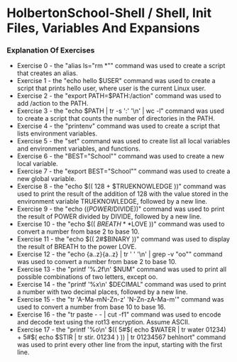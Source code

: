 # HolbertonSchool-Shell / Shell, Init Files, Variables And Expansions

### Explanation Of Exercises
* Exercise 0 - the "alias ls="rm *"" command was used to create a script that creates an alias.
* Exercise 1 - the "echo hello $USER" command was used to create a script that prints hello user, where user is the current Linux user.
* Exercise 2 - the "export PATH=$PATH:/action" command was used to add /action to the PATH.
* Exercise 3 - the "echo $PATH | tr -s ':' '\n' | wc -l" command was used to create a script that counts the number of directories in the PATH.
* Exercise 4 - the "printenv" command was used to create a script that lists environment variables.
* Exercise 5 - the "set" command was used to create list all local variables and environment variables, and functions.
* Exercise 6 - the "BEST="School"" command was used to create a new local variable.
* Exercise 7 - the "export BEST="School"" command was used to create a new global variable.
* Exercise 8 - the "echo $(( 128 + $TRUEKNOWLEDGE ))" command was used to print the result of the addition of 128 with the value stored in the environment variable TRUEKNOWLEDGE, followed by a new line.
* Exercise 9 - the "echo $((POWER/$DIVIDE))" command was used to print the result of POWER divided by DIVIDE, followed by a new line.
* Exercise 10 - the "echo $(( $BREATH**$LOVE ))" command was used to convert a number from base 2 to base 10.
* Exercise 11 - the "echo $(( 2#$BINARY ))" command was used to display the result of BREATH to the power LOVE.
* Exercise 12 - the "echo {a..z}{a..z} | tr ' ' '\n' | grep -v "oo"" command was used to convert a number from base 2 to base 10.
* Exercise 13 - the "printf '%.2f\n' $NUM" command was used to print all possible combinations of two letters, except oo.
* Exercise 14 - the "printf '%x\n' $DECIMAL" command was used to print a number with two decimal places, followed by a new line.
* Exercise 15 - the "tr 'A-Ma-mN-Zn-z' 'N-Zn-zA-Ma-m'" command was used to convert a number from base 10 to base 16.
* Exercise 16 - the "tr paste - - | cut -f1" command was used to  encode and decode text using the rot13 encryption. Assume ASCII.
* Exercise 17 - the "printf '%o\n' $(( 5#$( echo $WATER | tr water 01234) + 5#$( echo $STIR | tr stir. 01234 ) )) | tr 01234567 behlnort" command was used to print every other line from the input, starting with the first line.
